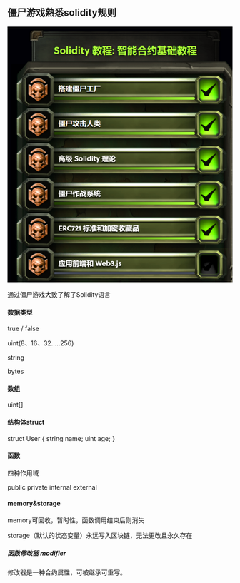 ## 僵尸游戏熟悉solidity规则

![avatar](./assert/01.png)



通过僵尸游戏大致了解了Solidity语言

#### 数据类型

true / false

uint(8、16、32.....256)

string

bytes

#### 数组

uint[]

#### 结构体struct

 struct User {
      string name;
      uint age;
    }

#### 函数

四种作用域

public
private
internal
external

#### memory&storage

memory可回收，暂时性，函数调用结束后则消失

storage（默认的状态变量）永远写入区块链，无法更改且永久存在

##### 函数修改器 modifier

修改器是一种合约属性，可被继承可重写。



